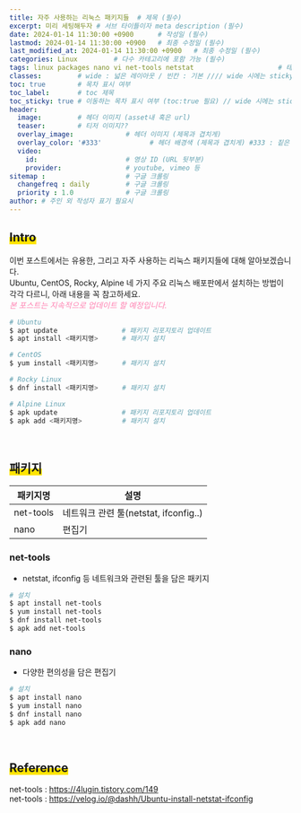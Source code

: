 ```yaml
---
title: 자주 사용하는 리눅스 패키지들  # 제목 (필수)
excerpt: 미리 세팅해두자 # 서브 타이틀이자 meta description (필수)
date: 2024-01-14 11:30:00 +0900      # 작성일 (필수)
lastmod: 2024-01-14 11:30:00 +0900   # 최종 수정일 (필수)
last_modified_at: 2024-01-14 11:30:00 +0900   # 최종 수정일 (필수)
categories: Linux         # 다수 카테고리에 포함 가능 (필수)
tags: linux packages nano vi net-tools netstat                     # 태그 복수개 가능 (필수)
classes:         # wide : 넓은 레이아웃 / 빈칸 : 기본 //// wide 시에는 sticky toc 불가
toc: true        # 목차 표시 여부
toc_label:       # toc 제목
toc_sticky: true # 이동하는 목차 표시 여부 (toc:true 필요) // wide 시에는 sticky toc 불가
header: 
  image:         # 헤더 이미지 (asset내 혹은 url)
  teaser:        # 티저 이미지??
  overlay_image:             # 헤더 이미지 (제목과 겹치게)
  overlay_color: '#333'            # 헤더 배경색 (제목과 겹치게) #333 : 짙은 회색 (필수)
  video:
    id:                      # 영상 ID (URL 뒷부분)
    provider:                # youtube, vimeo 등
sitemap :                    # 구글 크롤링
  changefreq : daily         # 구글 크롤링
  priority : 1.0             # 구글 크롤링
author: # 주인 외 작성자 표기 필요시
---
```

<!--postNo: 20240114_001-->


## <span style='background:linear-gradient(to top, #FFE400 50%, transparent 50%)'>Intro</span>  

이번 포스트에서는 유용한, 그리고 자주 사용하는 리눅스 패키지들에 대해 알아보겠습니다.  
Ubuntu, CentOS, Rocky, Alpine 네 가지 주요 리눅스 배포판에서 설치하는 방법이 각각 다르니, 아래 내용을 꼭 참고하세요.  
<i><font color="FF82B2">본 포스트는 지속적으로 업데이트 할 예정입니다.</font></i>   

```bash
# Ubuntu
$ apt update                # 패키지 리포지토리 업데이트
$ apt install <패키지명>      # 패키지 설치

# CentOS
$ yum install <패키지명>      # 패키지 설치

# Rocky Linux
$ dnf install <패키지명>      # 패키지 설치

# Alpine Linux
$ apk update                # 패키지 리포지토리 업데이트
$ apk add <패키지명>          # 패키지 설치
```

<br>


## <span style='background:linear-gradient(to top, #FFE400 50%, transparent 50%)'>패키지</span>

|패키지명|설명|
|---|---|
|net-tools|네트워크 관련 툴(netstat, ifconfig..)|
|nano|편집기|


### net-tools  

- netstat, ifconfig 등 네트워크와 관련된 툴을 담은 패키지  

```bash
# 설치
$ apt install net-tools
$ yum install net-tools
$ dnf install net-tools
$ apk add net-tools
```


### nano  

- 다양한 편의성을 담은 편집기  

```bash
# 설치
$ apt install nano
$ yum install nano
$ dnf install nano
$ apk add nano
```

<br>

## <span style='background:linear-gradient(to top, #FFE400 50%, transparent 50%)'>Reference</span>  

net-tools : https://4lugin.tistory.com/149  
net-tools : https://velog.io/@dashh/Ubuntu-install-netstat-ifconfig  
